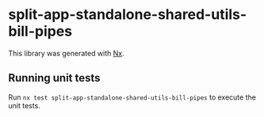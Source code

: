 # split-app-standalone-shared-utils-bill-pipes

This library was generated with [Nx](https://nx.dev).

## Running unit tests

Run `nx test split-app-standalone-shared-utils-bill-pipes` to execute the unit tests.
